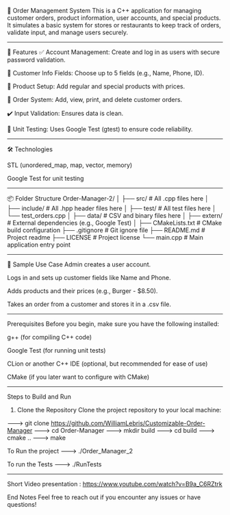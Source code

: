 🧾 Order Management System
This is a C++  application for managing customer orders, product information, user accounts, and special products. It simulates a basic system for stores or restaurants to keep track of orders, validate input, and manage users securely.


**************************************************************************************
📁 Features
✅ Account Management: Create and log in as users with secure password validation.

🧍 Customer Info Fields: Choose up to 5 fields (e.g., Name, Phone, ID).

🛒 Product Setup: Add regular and special products with prices.

🧾 Order System: Add, view, print, and delete customer orders.

✔️ Input Validation: Ensures data is clean.

🔎 Unit Testing: Uses Google Test (gtest) to ensure code reliability.
***************************************************************************



🛠️ Technologies

STL (unordered_map, map, vector, memory)

Google Test for unit testing
****************************************************************** 


📦 Folder Structure
Order-Manager-2/
│
├── src/                      # All .cpp files here
│
├── include/                  # All .hpp header files here
│
├── test/                     # All test files here
│   └── test_orders.cpp
│
├── data/                     # CSV and binary files here
│
├── extern/                   # External dependencies (e.g., Google Test)
│
├── CMakeLists.txt            # CMake build configuration
├── .gitignore                # Git ignore file
├── README.md                 # Project readme
├── LICENSE                   # Project license
└── main.cpp                  # Main application entry point
*************************************************************************



🧠 Sample Use Case
Admin creates a user account.

Logs in and sets up customer fields like Name and Phone.

Adds products and their prices (e.g., Burger - $8.50).

Takes an order from a customer and stores it in a .csv file.
******************************************************************************



Prerequisites
Before you begin, make sure you have the following installed:

g++ (for compiling C++ code)

Google Test (for running unit tests)

CLion or another C++ IDE (optional, but recommended for ease of use)

CMake (if you later want to configure with CMake)
*************************************************************************


Steps to Build and Run
1. Clone the Repository
   Clone the project repository to your local machine:

--->      git clone https://github.com/WilliamLebris/Customizable-Order-Manager
--->      cd Order-Manager
--->      mkdir build
--->      cd build
--->      cmake ..
--->      make

To Run the project 
--->      ./Order_Manager_2

To run the Tests
--->      ./RunTests

*************************************************************************


Short Video presentation : https://www.youtube.com/watch?v=B9a_C6RZtrk

End Notes
Feel free to reach out if you encounter any issues or have questions!









